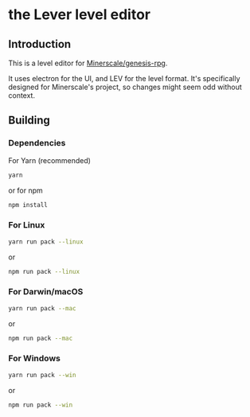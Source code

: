# the Lever level editor
## Introduction
This is a level editor for [Minerscale/genesis-rpg](Minerscale/genesis-rpg). 

It uses electron for the UI, and LEV for the level format. It's specifically designed for Minerscale's project, so changes might seem odd without context.

## Building
### Dependencies
For Yarn (recommended)
```sh
yarn
```
or for npm
```sh
npm install
```
### For Linux
```sh
yarn run pack --linux
```
or
```sh
npm run pack --linux
```

### For Darwin/macOS
```sh
yarn run pack --mac
```
or
```sh
npm run pack --mac
```

### For Windows
```sh
yarn run pack --win
```
or
```sh
npm run pack --win
```
